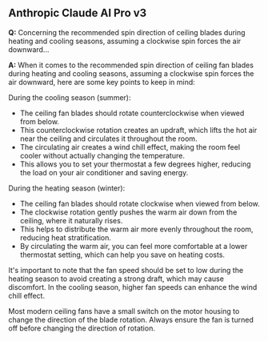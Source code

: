 ## Anthropic Claude AI Pro v3

**Q:** Concerning the recommended spin direction of ceiling blades during heating and cooling seasons, assuming a clockwise spin forces the air downward...

**A:** When it comes to the recommended spin direction of ceiling fan blades during heating and cooling seasons, assuming a clockwise spin forces the air downward, here are some key points to keep in mind:

During the cooling season (summer):
- The ceiling fan blades should rotate counterclockwise when viewed from below.
- This counterclockwise rotation creates an updraft, which lifts the hot air near the ceiling and circulates it throughout the room.
- The circulating air creates a wind chill effect, making the room feel cooler without actually changing the temperature.
- This allows you to set your thermostat a few degrees higher, reducing the load on your air conditioner and saving energy.

During the heating season (winter):
- The ceiling fan blades should rotate clockwise when viewed from below.
- The clockwise rotation gently pushes the warm air down from the ceiling, where it naturally rises.
- This helps to distribute the warm air more evenly throughout the room, reducing heat stratification.
- By circulating the warm air, you can feel more comfortable at a lower thermostat setting, which can help you save on heating costs.

It's important to note that the fan speed should be set to low during the heating season to avoid creating a strong draft, which may cause discomfort. In the cooling season, higher fan speeds can enhance the wind chill effect.

Most modern ceiling fans have a small switch on the motor housing to change the direction of the blade rotation. Always ensure the fan is turned off before changing the direction of rotation.
